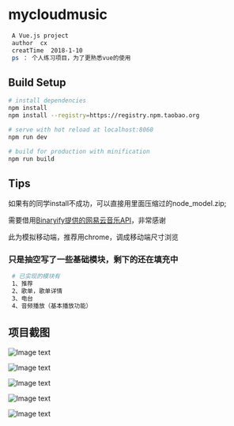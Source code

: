 # mycloudmusic

``` bash
 A Vue.js project
 author  cx
 creatTime  2018-1-10
 ps ： 个人练习项目，为了更熟悉vue的使用
```

## Build Setup

``` bash
# install dependencies
npm install
npm install --registry=https://registry.npm.taobao.org

# serve with hot reload at localhost:8060
npm run dev

# build for production with minification
npm run build
```
## Tips

如果有的同学install不成功，可以直接用里面压缩过的node_model.zip;

需要借用[Binaryify提供的网易云音乐API](https://github.com/Binaryify/NeteaseCloudMusicApi)，非常感谢

此为模拟移动端，推荐用chrome，调成移动端尺寸浏览


### 只是抽空写了一些基础模块，剩下的还在填充中
``` bash
 # 已实现的模块有
 1、推荐
 2、歌单，歌单详情
 3、电台
 4、音频播放（基本播放功能）
```
## 项目截图

![Image text](https://raw.githubusercontent.com/ChenxiangKasscloud/mycloudmusic/master/static/imgs/index_1.png)



![Image text](https://raw.githubusercontent.com/ChenxiangKasscloud/mycloudmusic/master/static/imgs/index_2.png)



![Image text](https://raw.githubusercontent.com/ChenxiangKasscloud/mycloudmusic/master/static/imgs/index_3.png)



![Image text](https://raw.githubusercontent.com/ChenxiangKasscloud/mycloudmusic/master/static/imgs/songlist.png)



![Image text](https://raw.githubusercontent.com/ChenxiangKasscloud/mycloudmusic/master/static/imgs/audio.png)



